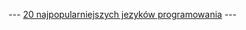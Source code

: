 --- [20 najpopularniejszych jezyków programowania](balwancia.github.io/strona/jezyki-programowania) ---